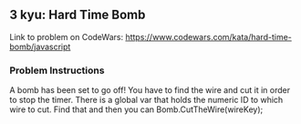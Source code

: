 ## 3 kyu: Hard Time Bomb

Link to problem on CodeWars: https://www.codewars.com/kata/hard-time-bomb/javascript

### Problem Instructions

A bomb has been set to go off! You have to find the wire and cut it in order to stop the timer. There is a global var that holds the numeric ID to which wire to cut. Find that and then you can Bomb.CutTheWire(wireKey);
